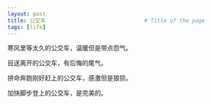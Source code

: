 ```yaml
---
layout: post
title: 公交车                               # Title of the page
tags: [life]
---
```


寒风里等太久的公交车，温暖但是带点怨气。

目送离开的公交车，有后悔的尾气。

拼命奔跑刚好赶上的公交车，感激但是狼狈。

加快脚步登上的公交车，是完美的。